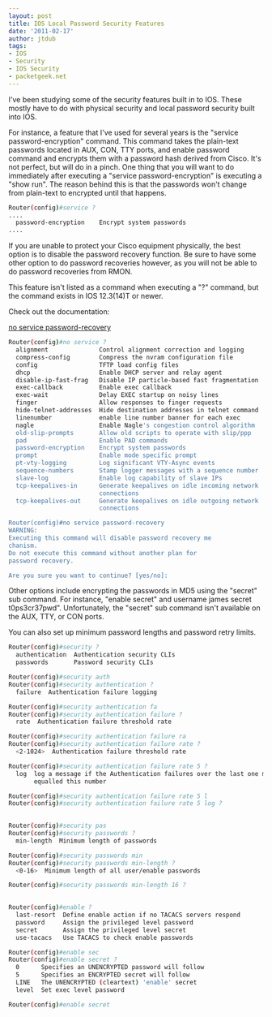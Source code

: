 ```yaml
---
layout: post
title: IOS Local Password Security Features
date: '2011-02-17'
author: jtdub
tags:
- IOS
- Security
- IOS Security
- packetgeek.net
---
```


I've been studying some of the security features built in to IOS. These mostly have to do with physical security and local password security built into IOS.

For instance, a feature that I've used for several years is the "service password-encryption" command. This command takes the plain-text passwords located in AUX, CON, TTY ports, and enable password command and encrypts them with a password hash derived from Cisco. It's not perfect, but will do in a pinch. One thing that you will want to do immediately after executing a "service password-encryption" is executing a "show run". The reason behind this is that the passwords won't change from plain-text to encrypted until that happens.

```bash
Router(config)#service ?
....
  password-encryption    Encrypt system passwords
....
```

If you are unable to protect your Cisco equipment physically, the best option is to disable the password recovery function. Be sure to have some other option to do password recoveries however, as you will not be able to do password recoveries from RMON.

This feature isn't listed as a command when executing a "?" command, but the command exists in IOS 12.3(14)T or newer.

Check out the documentation:

[no service password-recovery](http://www.cisco.com/en/US/docs/ios/12_3/12_3y/12_3ya8/gtnsvpwd.html)

```bash
Router(config)#no service ?
  alignment              Control alignment correction and logging
  compress-config        Compress the nvram configuration file
  config                 TFTP load config files
  dhcp                   Enable DHCP server and relay agent
  disable-ip-fast-frag   Disable IP particle-based fast fragmentation
  exec-callback          Enable exec callback
  exec-wait              Delay EXEC startup on noisy lines
  finger                 Allow responses to finger requests
  hide-telnet-addresses  Hide destination addresses in telnet command
  linenumber             enable line number banner for each exec
  nagle                  Enable Nagle's congestion control algorithm
  old-slip-prompts       Allow old scripts to operate with slip/ppp
  pad                    Enable PAD commands
  password-encryption    Encrypt system passwords
  prompt                 Enable mode specific prompt
  pt-vty-logging         Log significant VTY-Async events
  sequence-numbers       Stamp logger messages with a sequence number
  slave-log              Enable log capability of slave IPs
  tcp-keepalives-in      Generate keepalives on idle incoming network
                         connections
  tcp-keepalives-out     Generate keepalives on idle outgoing network
                         connections

Router(config)#no service password-recovery
WARNING:
Executing this command will disable password recovery me
chanism.
Do not execute this command without another plan for
password recovery.

Are you sure you want to continue? [yes/no]:
```

Other options include encrypting the passwords in MD5 using the "secret" sub command. For instance, "enable secret" and username james secret t0ps3cr37pwd". Unfortunately, the "secret" sub command isn't available on the AUX, TTY, or CON ports.

You can also set up minimum password lengths and password retry limits.

```bash
Router(config)#security ?
  authentication  Authentication security CLIs
  passwords       Password security CLIs

Router(config)#security auth
Router(config)#security authentication ?
  failure  Authentication failure logging

Router(config)#security authentication fa
Router(config)#security authentication failure ?
  rate  Authentication failure threshold rate

Router(config)#security authentication failure ra
Router(config)#security authentication failure rate ?
  <2-1024>  Authentication failure threshold rate

Router(config)#security authentication failure rate 5 ?
  log  log a message if the Authentication failures over the last one minute
       equalled this number

Router(config)#security authentication failure rate 5 l
Router(config)#security authentication failure rate 5 log ?
  

Router(config)#security pas
Router(config)#security passwords ?
  min-length  Minimum length of passwords

Router(config)#security passwords min
Router(config)#security passwords min-length ?
  <0-16>  Minimum length of all user/enable passwords

Router(config)#security passwords min-length 16 ?
  

Router(config)#enable ?
  last-resort  Define enable action if no TACACS servers respond
  password     Assign the privileged level password
  secret       Assign the privileged level secret
  use-tacacs   Use TACACS to check enable passwords

Router(config)#enable sec
Router(config)#enable secret ?
  0      Specifies an UNENCRYPTED password will follow
  5      Specifies an ENCRYPTED secret will follow
  LINE   The UNENCRYPTED (cleartext) 'enable' secret
  level  Set exec level password

Router(config)#enable secret
```
